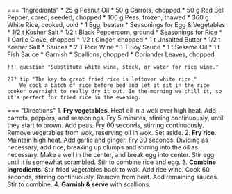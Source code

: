 === "Ingredients"
    * 25 g Peanut Oil
    * 50 g Carrots, chopped
    * 50 g Red Bell Pepper, cored, seeded, chopped
    * 100 g Peas, frozen, thawed
    * 360 g White Rice, cooked, cold
    * 1 Egg, beaten
    * Seasonings for Egg & Vegetables
        * 1/2 t Kosher Salt
        * 1/2 t Black Peppercorn, ground
    * Seasonings for Rice
        * 1 Garlic Clove, chopped
        * 1/2 t Ginger, chopped
        * 1 t Unsalted Butter
        * 1/2 t Kosher Salt
    * Sauces
        * 2 T Rice Wine
        * 1 T Soy Sauce
        * 1 t Sesame Oil
        * 1 t Fish Sauce
    * Garnish
        * Scallions, chopped
        * Coriander Leaves, chopped

    !!! question "Substitute white wine, stock, or water for rice wine."

    ??? tip "The key to great fried rice is leftover white rice."
        We cook a batch of rice before bed and let it sit in the rice cooker overnight to really dry it out. In the morning we chill it, so it's perfect for fried rice in the evening.

=== "Directions"
    1. **Fry vegetables**. Heat oil in a wok over high heat. Add carrots, peppers, and seasonings. Fry 5 minutes, stirring continuously, until they start to brown. Add peas. Fry 60 seconds, stirring continuously. Remove vegetables from wok, reserving oil in wok. Set aside.
    2. **Fry rice**. Maintain high heat. Add garlic and ginger. Fry 30 seconds. Dividing as necessary, add rice; breaking up clumps and stirring into the oil as necessary. Make a well in the center, and break egg into center. Stir egg until it is somewhat scrambled. Stir to combine rice and egg.
    3. **Combine ingredients**. Stir fried vegetables back to wok. Add rice wine. Cook 60 seconds, stirring continuously. Remove from heat. Add remaining sauces. Stir to combine.
    4. **Garnish & serve** with scallions.

[^1]: {{ cite.bittman_how_to_cook_everything }}
